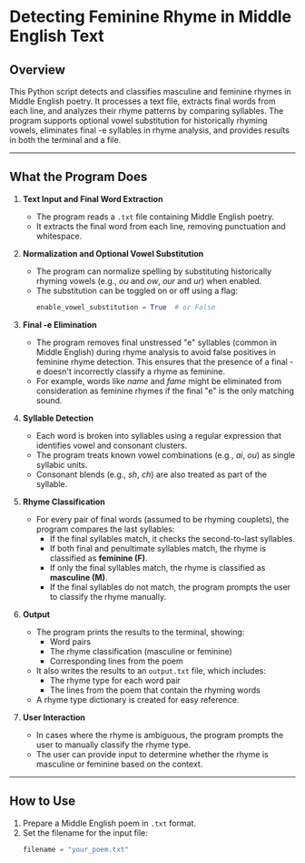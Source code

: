 # Detecting Feminine Rhyme in Middle English Text

## Overview

This Python script detects and classifies masculine and feminine rhymes in Middle English poetry. It processes a text file, extracts final words from each line, and analyzes their rhyme patterns by comparing syllables. The program supports optional vowel substitution for historically rhyming vowels, eliminates final -e syllables in rhyme analysis, and provides results in both the terminal and a file.

---

## What the Program Does

1. **Text Input and Final Word Extraction**
   - The program reads a `.txt` file containing Middle English poetry.
   - It extracts the final word from each line, removing punctuation and whitespace.

2. **Normalization and Optional Vowel Substitution**
   - The program can normalize spelling by substituting historically rhyming vowels (e.g., *ou* and *ow*, *our* and *ur*) when enabled.
   - The substitution can be toggled on or off using a flag:
     ```python
     enable_vowel_substitution = True  # or False
     ```

3. **Final -e Elimination**
   - The program removes final unstressed "e" syllables (common in Middle English) during rhyme analysis to avoid false positives in feminine rhyme detection. This ensures that the presence of a final -e doesn't incorrectly classify a rhyme as feminine.
   - For example, words like *name* and *fame* might be eliminated from consideration as feminine rhymes if the final "e" is the only matching sound.

4. **Syllable Detection**
   - Each word is broken into syllables using a regular expression that identifies vowel and consonant clusters.
   - The program treats known vowel combinations (e.g., *ai*, *ou*) as single syllabic units.
   - Consonant blends (e.g., *sh*, *ch*) are also treated as part of the syllable.

5. **Rhyme Classification**
   - For every pair of final words (assumed to be rhyming couplets), the program compares the last syllables:
     - If the final syllables match, it checks the second-to-last syllables.
     - If both final and penultimate syllables match, the rhyme is classified as **feminine (F)**.
     - If only the final syllables match, the rhyme is classified as **masculine (M)**.
     - If the final syllables do not match, the program prompts the user to classify the rhyme manually.

6. **Output**
   - The program prints the results to the terminal, showing:
     - Word pairs
     - The rhyme classification (masculine or feminine)
     - Corresponding lines from the poem
   - It also writes the results to an `output.txt` file, which includes:
     - The rhyme type for each word pair
     - The lines from the poem that contain the rhyming words
   - A rhyme type dictionary is created for easy reference.

7. **User Interaction**
   - In cases where the rhyme is ambiguous, the program prompts the user to manually classify the rhyme type.
   - The user can provide input to determine whether the rhyme is masculine or feminine based on the context.

---

## How to Use

1. Prepare a Middle English poem in `.txt` format.
2. Set the filename for the input file:
   ```python
   filename = "your_poem.txt"
